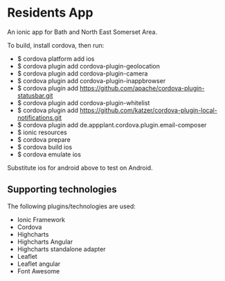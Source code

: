 Residents App
===========

An ionic app for Bath and North East Somerset Area.

To build, install cordova, then run:

- $ cordova platform add ios
- $ cordova plugin add cordova-plugin-geolocation
- $ cordova plugin add cordova-plugin-camera
- $ cordova plugin add cordova-plugin-inappbrowser
- $ cordova plugin add https://github.com/apache/cordova-plugin-statusbar.git
- $ cordova plugin add cordova-plugin-whitelist
- $ cordova plugin add https://github.com/katzer/cordova-plugin-local-notifications.git
- $ cordova plugin add de.appplant.cordova.plugin.email-composer
- $ ionic resources
- $ cordova prepare
- $ cordova build ios
- $ cordova emulate ios

Substitute ios for android above to test on Android.

## Supporting technologies

The following plugins/technologies are used:

- Ionic Framework
- Cordova
- Highcharts
- Highcharts Angular
- Highcharts standalone adapter
- Leaflet
- Leaflet angular
- Font Awesome